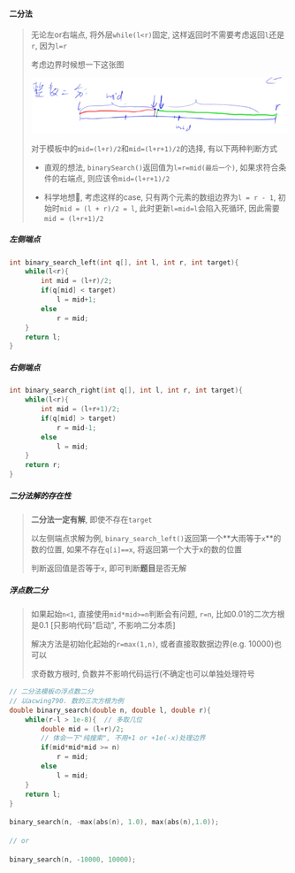 #### 二分法

> 无论左or右端点, 将外层`while(l<r)`固定, 这样返回时不需要考虑返回`l`还是`r`, 因为`l=r`
> 
> 考虑边界时候想一下这张图
> 
> ![acwing-二分](/appendix/acwing-%E4%BA%8C%E5%88%86.png)
> 
> 对于模板中的`mid=(l+r)/2`和`mid=(l+r+1)/2`的选择, 有以下两种判断方式
> 
> * 直观的想法, `binarySearch()`返回值为`l=r=mid(最后一个)`, 如果求符合条件的右端点, 则应该令`mid=(l+r+1)/2`
> 
> * 科学地想🐶, 考虑这样的case, 只有两个元素的数组边界为`l = r - 1`, 初始时`mid = (l + r)/2 = l`, 此时更新`l=mid=l`会陷入死循环, 因此需要`mid = (l+r+1)/2`

##### 左侧端点
```CPP
int binary_search_left(int q[], int l, int r, int target){
    while(l<r){
        int mid = (l+r)/2;
        if(q[mid] < target)
            l = mid+1;
        else
            r = mid;
    }
    return l;
}
```

##### 右侧端点
```CPP
int binary_search_right(int q[], int l, int r, int target){
    while(l<r){
        int mid = (l+r+1)/2;
        if(q[mid] > target)
            r = mid-1;
        else
            l = mid;
    }
    return r;
}
```

##### 二分法解的存在性
> **二分法一定有解**, 即使不存在`target`
> 
> 以左侧端点求解为例, `binary_search_left()`返回第一个**大雨等于`x`**的数的位置, 如果不存在`q[i]==x`, 将返回第一个大于x的数的位置
> 
> 判断返回值是否等于`x`, 即可判断**题目**是否无解


##### 浮点数二分
> 如果起始`n<1`, 直接使用`mid*mid>=n`判断会有问题, `r=n`, 比如0.01的二次方根是0.1 [只影响代码"启动", 不影响二分本质]
> 
> 解决方法是初始化起始的`r=max(1,n)`, 或者直接取数据边界(e.g. 10000)也可以
> 
> 求奇数方根时, 负数并不影响代码运行(不确定也可以单独处理符号

```CPP
// 二分法模板の浮点数二分
// 以acwing790. 数的三次方根为例
double binary_search(double n, double l, double r){
    while(r-l > 1e-8){  // 多取几位
        double mid = (l+r)/2;
        // 体会一下"纯搜索", 不用+1 or +1e(-x)处理边界
        if(mid*mid*mid >= n)
            r = mid;
        else
            l = mid;
    }
    return l;
}

binary_search(n, -max(abs(n), 1.0), max(abs(n),1.0));

// or

binary_search(n, -10000, 10000);
```